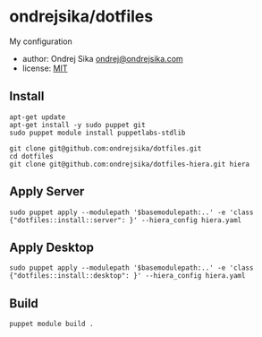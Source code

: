 # ondrejsika/dotfiles

My configuration

- author: Ondrej Sika <ondrej@ondrejsika.com>
- license: [MIT](https://ondrejsika.com/license/mit.txt)

## Install

```
apt-get update
apt-get install -y sudo puppet git
sudo puppet module install puppetlabs-stdlib

git clone git@github.com:ondrejsika/dotfiles.git
cd dotfiles
git clone git@github.com:ondrejsika/dotfiles-hiera.git hiera
```

## Apply Server

```
sudo puppet apply --modulepath '$basemodulepath:..' -e 'class {"dotfiles::install::server": }' --hiera_config hiera.yaml
```

## Apply Desktop

```
sudo puppet apply --modulepath '$basemodulepath:..' -e 'class {"dotfiles::install::desktop": }' --hiera_config hiera.yaml
```

## Build

```
puppet module build .
```

